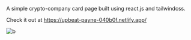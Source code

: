 A simple crypto-company card page built using react.js and tailwindcss.

Check it out at https://upbeat-payne-040b0f.netlify.app/

![b](https://user-images.githubusercontent.com/34579300/132977403-54319bb8-b251-470b-890f-283fd828ac98.PNG)

